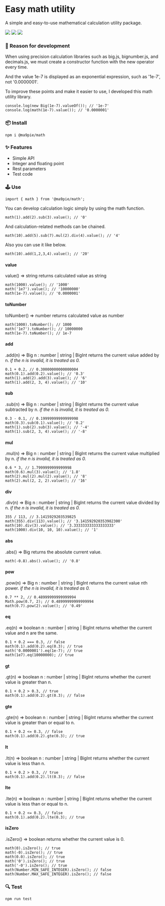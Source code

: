 # Easy math utility
A simple and easy-to-use mathematical calculation utility package.

[npm-url]: https://www.npmjs.com/package/@ma9pie/math
[license-image]: https://img.shields.io/badge/license-MIT-blue.svg
[npm-version-image]: https://img.shields.io/npm/v/@ma9pie/math.svg
[npm-downloads-image]: https://img.shields.io/npm/dt/@ma9pie/math.svg

[![][license-image]][npm-url] [![][npm-version-image]][npm-url] [![][npm-downloads-image]][npm-url]

### 🤔 Reason for development
When using precision calculation libraries such as big.js, bignumber.js, and decimals.js, we must create a constructor function with the new operator every time.

And the value 1e-7 is displayed as an exponential expression, such as '1e-7', not '0.0000001'.

To improve these points and make it easier to use, I developed this math utility library.
```
console.log(new Big(1e-7).valueOf()); // '1e-7'
console.log(math(1e-7).value()); // '0.0000001'
```

### 📦 Install
```
npm i @ma9pie/math
```


### ✨ Features
- Simple API
- Integer and floating point
- Rest parameters
- Test code


### 🕹 Use
```
import { math } from '@ma9pie/math';
```
You can develop calculation logic simply by using the math function.
```
math(1).add(2).sub(3).value(); // '0'
```
And calculation-related methods can be chained.
```
math(10).add(5).sub(7).mul(2).div(4).value(); // '4'
```
Also you can use it like below.
```
math(10).add(1,2,3,4).value(); // '20'
```

#### value
value() => string
returns calculated value as string
```
math(1000).value(); // '1000'
math('1e7').value(); // '10000000'
math(1e-7).value(); // '0.0000001'
```

#### toNumber
toNumber() => number
returns calculated value as number
```
math(1000).toNumber(); // 1000
math('1e7').toNumber(); // 10000000
math(1e-7).toNumber(); // 1e-7
```

#### add
.add(n) => Big
n : number | string | BigInt
returns the current value added by n.
<i>if the n is invalid, it is treated as 0.</i>

```
0.1 + 0.2, // 0.30000000000000004
math(0.1).add(0.2).value(); // '0.3'
math(1).add(2).add(3).value(); // '6'
math(1).add(2, 3, 4).value(); // '10'
```

#### sub
.sub(n) => Big
n : number | string | BigInt
returns the current value subtracted by n.
<i>if the n is invalid, it is treated as 0.</i>
```
0.3 - 0.1, // 0.19999999999999998
math(0.3).sub(0.1).value(); // '0.2'
math(1).sub(2).sub(3).value(); // '-4'
math(1).sub(2, 3, 4).value(); // '-8'
```

#### mul
.mul(n) => Big
n : number | string | BigInt
returns the current value multiplied by n.
<i>if the n is invalid, it is treated as 0.</i>
```
0.6 * 3, // 1.7999999999999998
math(0.6).mul(3).value(); // '1.8'
math(2).mul(2).mul(2).value(); // '8'
math(2).mul(2, 2, 2).value(); // '16'
```

#### div
.div(n) => Big
n : number | string | BigInt
returns the current value divided by n.
<i>if the n is invalid, it is treated as 0.</i>
```
355 / 113, // 3.1415929203539825
math(355).div(113).value(); // '3.141592920353982300'
math(10).div(3).value(); // '3.333333333333333333'
math(1000).div(10, 10, 10).value(); // '1'
```

#### abs
.abs() => Big
returns the absolute current value.
```
math(-0.8).abs().value(); // '0.8'
```

#### pow
.pow(n) => Big
n : number | string | BigInt
returns the current value nth power.
<i>if the n is invalid, it is treated as 0.</i>
```
0.7 ** 2, // 0.48999999999999994
Math.pow(0.7, 2); // 0.48999999999999994
math(0.7).pow(2).value(); // '0.49'
```

#### eq
.eq(n) => boolean
n : number | string | BigInt
returns whether the current value and n are the same.
```
0.1 + 0.2 === 0.3, // false
math(0.1).add(0.2).eq(0.3); // true
math('0.0000001').eq(1e-7); // true
math(1e7).eq(10000000); // true
```

#### gt
.gt(n) => boolean
n : number | string | BigInt
returns whether the current value is greater than n.
```
0.1 + 0.2 > 0.3, // true
math(0.1).add(0.2).gt(0.3); // false
```

#### gte
.gte(n) => boolean
n : number | string | BigInt
returns whether the current value is greater than or equal to n.
```
0.1 + 0.2 <= 0.3, // false
math(0.1).add(0.2).gte(0.3); // true
```

#### lt
.lt(n) => boolean
n : number | string | BigInt
returns whether the current value is less than n.
```
0.1 + 0.2 > 0.3, // true
math(0.1).add(0.2).lt(0.3); // false
```

#### lte
.lte(n) => boolean
n : number | string | BigInt
returns whether the current value is less than or equal to n.
```
0.1 + 0.2 <= 0.3, // false
math(0.1).add(0.2).lte(0.3); // true
```

#### isZero
.isZero() => boolean
returns whether the current value is 0.
```
math(0).isZero(); // true
math(-0).isZero(); // true
math(0.0).isZero(); // true
math('0').isZero(); // true
math('-0').isZero(); // true
math(Number.MIN_SAFE_INTEGER).isZero(); // false
math(Number.MAX_SAFE_INTEGER).isZero(); // false
```


### 🔍 Test
```
npm run test
```